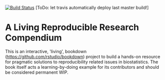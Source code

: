 [![Build Status](https://travis-ci.org/rr-mrc-bsu/reproducible-research.svg?branch=master)](https://travis-ci.org/rr-mrc-bsu/repreoducible-research) [ToDo: let travis automatically deploy last master build!]



# A Living Reproducible Research Compendium


This is an interactive, 'living', bookdown (https://github.com/rstudio/bookdown) 
project to build a hands-on resource
for pragmatic solutions to reproducibility related issues in biostatistics.
The book itself acts a learning-by-doing example for its contributors and should 
be considered permanent WIP.
